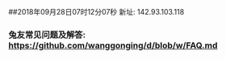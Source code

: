##2018年09月28日07时12分07秒 新址: 142.93.103.118
### 兔友常见问题及解答: https://github.com/wanggonging/d/blob/w/FAQ.md
